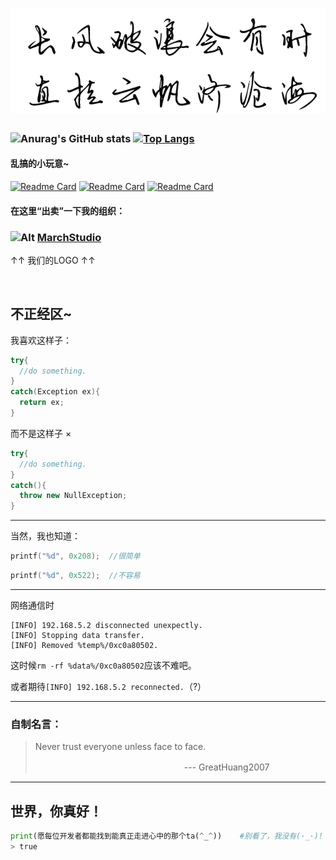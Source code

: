 # ![Alt](https://raw.githubusercontent.com/GreatHuang2007/GreatHuang2007/main/motto.png "长风破浪会有时，直挂云帆济沧海。")

### ![Anurag's GitHub stats](https://github-readme-stats.vercel.app/api?username=GreatHuang2007&show_icons=true&locale=cn) [![Top Langs](https://github-readme-stats.vercel.app/api/top-langs/?username=GreatHuang2007&layout=compact&locale=cn)](https://github.com/GreatHuang2007)

#### 乱搞的小玩意~
[![Readme Card](https://github-readme-stats.vercel.app/api/pin/?username=MarchStudio&repo=OGFrp)](https://github.com/MarchStudio/OGFrp) [![Readme Card](https://github-readme-stats.vercel.app/api/pin/?username=GreatHuang2007&repo=HeartCPP)](https://github.com/GreatHuang2007/HeartCPP) [![Readme Card](https://github-readme-stats.vercel.app/api/pin/?username=MarchStudio&repo=GHSplasher)](https://github.com/MarchStudio/GHSplasher)

#### 在这里“出卖”一下我的组织：
### ![Alt](https://avatars.githubusercontent.com/u/99072038?s=200&v=4)  [MarchStudio](https://github.com/MarchStudio)

↑↑ 我们的LOGO ↑↑

&nbsp;

## 不正经区~

我喜欢这样子：
``` csharp
try{
  //do something.
}
catch(Exception ex){
  return ex;
}
```
而不是这样子 ×
``` csharp
try{
  //do something.
}
catch(){
  throw new NullException;
}
```

---

当然，我也知道：
``` cpp
printf("%d", 0x208);  //很简单
```
``` cpp
printf("%d", 0x522);  //不容易
```

---

网络通信时
```
[INFO] 192.168.5.2 disconnected unexpectly.
[INFO] Stopping data transfer.
[INFO] Removed %temp%/0xc0a80502.
```
这时候`rm -rf %data%/0xc0a80502`应该不难吧。

或者期待`[INFO] 192.168.5.2 reconnected.`（?）

---

### 自制名言：

> Never trust everyone unless face to face.
> 
> 　　　　　　　　　　　　　　　　　--- GreatHuang2007

---

## 世界，你真好！
``` python
print(愿每位开发者都能找到能真正走进心中的那个ta(^_^))    #别看了，我没有(·_·)!
> true
```
